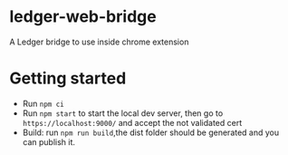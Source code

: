 # ledger-web-bridge
A Ledger bridge to use inside chrome extension

# Getting started
- Run `npm ci`
- Run `npm start` to start the local dev server, then go to `https://localhost:9000/` and accept the not validated cert
- Build: run `npm run build`,the dist folder should be generated and you can publish it.
